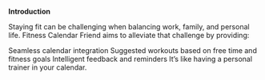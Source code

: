**Introduction**

Staying fit can be challenging when balancing work, family, and personal life. Fitness Calendar Friend aims to alleviate that challenge by providing:

Seamless calendar integration
Suggested workouts based on free time and fitness goals
Intelligent feedback and reminders
It’s like having a personal trainer in your calendar.
